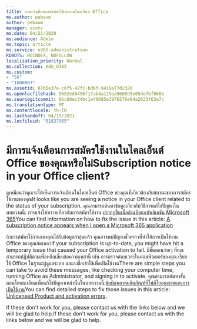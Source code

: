 ```yaml
---
title: การแจ้งเตือนการสมัครใช้งานบนไคลเอ็นต์ Office
ms.author: pebaum
author: pebaum
manager: scotv
ms.date: 04/21/2020
ms.audience: Admin
ms.topic: article
ms.service: o365-administration
ROBOTS: NOINDEX, NOFOLLOW
localization_priority: Normal
ms.collection: Adm_O365
ms.custom:
- "56"
- "1600007"
ms.assetid: 07b5e37e-c6f5-47fc-bd6f-9419a77d2320
ms.openlocfilehash: 5682ed0496f17ab4a119aa9608d5e05de7bf060e
ms.sourcegitcommit: 8bc60ec34bc1e40685e3976576e04a2623f63a7c
ms.translationtype: MT
ms.contentlocale: th-TH
ms.lasthandoff: 04/15/2021
ms.locfileid: "51827955"
---
```

# <a name="subscription-notice-in-your-office-client"></a><span data-ttu-id="8dc9b-102">มีการแจ้งเตือนการสมัครใช้งานในไคลเอ็นต์ Office ของคุณหรือไม่</span><span class="sxs-lookup"><span data-stu-id="8dc9b-102">Subscription notice in your Office client?</span></span>

<span data-ttu-id="8dc9b-103">ดูเหมือนว่าคุณจะได้เห็นการแจ้งเตือนในไคลเอ็นต์ Office ของคุณที่เกี่ยวข้องกับสถานะของการสมัครใช้งานของคุณ</span><span class="sxs-lookup"><span data-stu-id="8dc9b-103">It looks like you are seeing a notice in your Office client related to the status of your subscription.</span></span> <span data-ttu-id="8dc9b-104">คุณสามารถค้นหาข้อมูลเกี่ยวกับวิธีการแก้ไขปัญหาในบทความนี้: การแจ้งให้ทราบเกี่ยวกับการสมัครใช้งาน [ปรากฏขึ้นเมื่อฉันเปิดแอปพลิเคชัน Microsoft 365](https://support.office.com/article/A-subscription-notice-appears-when-I-open-an-Office-365-application-4cabe32c-f594-4c0e-9191-3d3ade10cceb.aspx)</span><span class="sxs-lookup"><span data-stu-id="8dc9b-104">You can find information on how to fix the issue in this article: [A subscription notice appears when I open a Microsoft 365 application](https://support.office.com/article/A-subscription-notice-appears-when-I-open-an-Office-365-application-4cabe32c-f594-4c0e-9191-3d3ade10cceb.aspx)</span></span>
  
<span data-ttu-id="8dc9b-105">ถ้าการสมัครใช้งานของคุณได้รับข้อมูลล่าสุดแล้ว คุณอาจพบปัญหาชั่วคราวที่ทําให้การเปิดใช้งาน Office ของคุณล้มเหลว</span><span class="sxs-lookup"><span data-stu-id="8dc9b-105">If your subscription is up-to-date, you might have hit a temporary issue that caused your Office activation to fail.</span></span> <span data-ttu-id="8dc9b-106">มีขั้นตอนง่ายๆ ที่คุณสามารถปฏิบัติตามเพื่อหลีกเลี่ยงข้อความเหล่านี้ เช่น การตรวจสอบเวลาในคอมพิวเตอร์ของคุณ เรียกใช้ Office ในฐานะผู้ดูแลระบบ และลงชื่อเข้าใช้เพื่อเปิดใช้งาน</span><span class="sxs-lookup"><span data-stu-id="8dc9b-106">There are simple steps you can take to avoid these messages, like checking your computer time, running Office as Administrator, and signing in to activate.</span></span> <span data-ttu-id="8dc9b-107">คุณสามารถค้นหาขั้นตอนโดยละเอียดเพื่อแก้ไขปัญหาเหล่านั้นในบทความนี้:[ข้อผิดพลาดผลิตภัณฑ์ที่ไม่มีใบอนุญาตและการเปิดใช้งาน](https://support.office.com/article/Unlicensed-Product-and-activation-errors-in-Office-0d23d3c0-c19c-4b2f-9845-5344fedc4380.aspx)</span><span class="sxs-lookup"><span data-stu-id="8dc9b-107">You can find detailed steps to fix those issues in this article: [Unlicensed Product and activation errors](https://support.office.com/article/Unlicensed-Product-and-activation-errors-in-Office-0d23d3c0-c19c-4b2f-9845-5344fedc4380.aspx).</span></span>
  
<span data-ttu-id="8dc9b-108">If these don't work for you, please contact us with the links below and we will be glad to help.</span><span class="sxs-lookup"><span data-stu-id="8dc9b-108">If these don't work for you, please contact us with the links below and we will be glad to help.</span></span>
